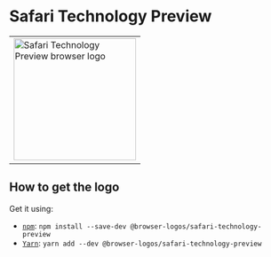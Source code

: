 Safari Technology Preview
=========================

<!-- markdownlint-disable line-length no-inline-html -->
<table>
    <tr height=230>
        <td>
            <a href="https://github.com/alrra/browser-logos/tree/117e4fc4aaf3c852fff74556019fd02f152c75d1/src/safari-technology-preview">
                <img width=220 src="https://raw.githubusercontent.com/alrra/browser-logos/117e4fc4aaf3c852fff74556019fd02f152c75d1/src/safari-technology-preview/safari-technology-preview_512x512.png" alt="Safari Technology Preview browser logo">
            </a>
        </td>
    </tr>
</table>
<!-- markdownlint-enable line-length no-inline-html -->

How to get the logo
-------------------

Get it using:

* [`npm`][npm]: `npm install --save-dev @browser-logos/safari-technology-preview`
* [`Yarn`][yarn]: `yarn add --dev @browser-logos/safari-technology-preview`

<!-- Link labels: -->

[npm]: https://www.npmjs.com/
[yarn]: https://yarnpkg.com/
